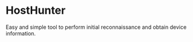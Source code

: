 # HostHunter
Easy and simple tool to perform initial reconnaissance and obtain device information. 
